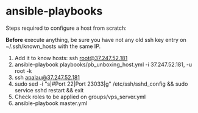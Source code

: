 # ansible-playbooks

Steps required to configure a host from scratch:

**Before** execute anything, be sure you have not any old ssh key entry on ~/.ssh/known_hosts with the same IP.

1. Add it to know hosts: ssh root@37.247.52.181
2. ansible-playbook playbooks/pb_unboxing_host.yml -i 37.247.52.181, -u root -k
3. ssh apalau@37.247.52.181
4. 	sudo sed -i "s|#Port 22|Port 23033|g" /etc/ssh/sshd_config && sudo service sshd restart && exit
5. Check roles to be applied on groups/vps_server.yml
6. ansible-playbook master.yml
